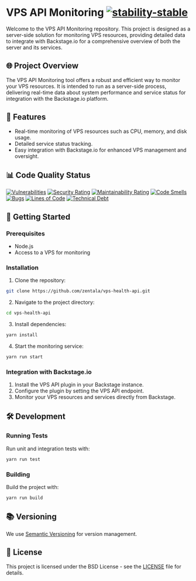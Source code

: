 # VPS API Monitoring [![stability-stable](https://img.shields.io/badge/stability-stable-green.svg)](https://github.com/emersion/stability-badges#stable)

Welcome to the VPS API Monitoring repository. This project is designed as a server-side solution for monitoring VPS resources, providing detailed data to integrate with Backstage.io for a comprehensive overview of both the server and its services.

## 🌐 Project Overview

The VPS API Monitoring tool offers a robust and efficient way to monitor your VPS resources. It is intended to run as a server-side process, delivering real-time data about system performance and service status for integration with the Backstage.io platform.

## 🚀 Features

- Real-time monitoring of VPS resources such as CPU, memory, and disk usage.
- Detailed service status tracking.
- Easy integration with Backstage.io for enhanced VPS management and oversight.

## 📊 Code Quality Status

[![Vulnerabilities](https://sonarcloud.io/api/project_badges/measure?project=your_project_key&metric=vulnerabilities)](https://sonarcloud.io/summary/new_code?id=your_project_key)
[![Security Rating](https://sonarcloud.io/api/project_badges/measure?project=your_project_key&metric=security_rating)](https://sonarcloud.io/summary/new_code?id=your_project_key)
[![Maintainability Rating](https://sonarcloud.io/api/project_badges/measure?project=your_project_key&metric=sqale_rating)](https://sonarcloud.io/summary/new_code?id=your_project_key)
[![Code Smells](https://sonarcloud.io/api/project_badges/measure?project=your_project_key&metric=code_smells)](https://sonarcloud.io/summary/new_code?id=your_project_key)
[![Bugs](https://sonarcloud.io/api/project_badges/measure?project=your_project_key&metric=bugs)](https://sonarcloud.io/summary/new_code?id=your_project_key)
[![Lines of Code](https://sonarcloud.io/api/project_badges/measure?project=your_project_key&metric=ncloc)](https://sonarcloud.io/summary/new_code?id=your_project_key)
[![Technical Debt](https://sonarcloud.io/api/project_badges/measure?project=your_project_key&metric=sqale_index)](https://sonarcloud.io/summary/new_code?id=your_project_key)

## 🚀 Getting Started

### Prerequisites

- Node.js
- Access to a VPS for monitoring

### Installation

1. Clone the repository:

```bash
git clone https://github.com/zentala/vps-health-api.git
```

2. Navigate to the project directory:
```bash
cd vps-health-api
```

3. Install dependencies:
```bash
yarn install
```

4. Start the monitoring service:
```bash
yarn run start
```

### Integration with Backstage.io
1. Install the VPS API plugin in your Backstage instance.
2. Configure the plugin by setting the VPS API endpoint.
3. Monitor your VPS resources and services directly from Backstage.

## 🛠️ Development
### Running Tests
Run unit and integration tests with:

```bash
yarn run test
```

### Building
Build the project with:

```bash
yarn run build
```

## 📚 Versioning
We use [Semantic Versioning](https://semver.org/) for version management.

## 📝 License
This project is licensed under the BSD License - see the [LICENSE](./LICENSE.md) file for details.